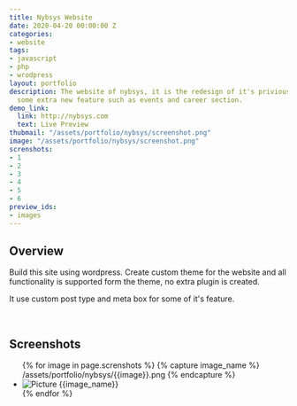 ```yaml
---
title: Nybsys Website
date: 2020-04-20 00:00:00 Z
categories:
- website
tags:
- javascript
- php
- wrodpress
layout: portfolio
description: The website of nybsys, it is the redesign of it's privious version, with
  some extra new feature such as events and career section.
demo_link:
  link: http://nybsys.com
  text: Live Preview
thubmail: "/assets/portfolio/nybsys/screenshot.png"
image: "/assets/portfolio/nybsys/screenshot.png"
screnshots:
- 1
- 2
- 3
- 4
- 5
- 6
preview_ids:
- images
---
```


## Overview 
Build this site using wordpress. Create custom theme for the website and all functionality is supported form the theme, no extra plugin is created. 

It use custom post type and meta box for some of it's feature. 

<br />

## Screenshots 

<div class="image-viewer">
  <ul id="images" class="unlist">
  {% for image in page.screnshots %}
    {% capture image_name %}
       /assets/portfolio/nybsys/{{image}}.png
    {% endcapture %}
    <li>
      <img loading="lazy" src="{{image_name}}" alt="Picture {{image_name}}">
    </li>
    {% endfor %}
  </ul>
</div>

